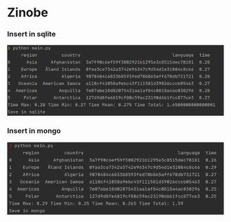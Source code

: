 # Zinobe

### Insert in sqlite
![alt text](test_images/Prueba_Sqlite.png)


### Insert in mongo
![alt text](test_images/Prueba_mongo.jpg)
